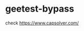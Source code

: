 # geetest-bypass
check https://www.capsolver.com/ 





















                                                                                                                                                                